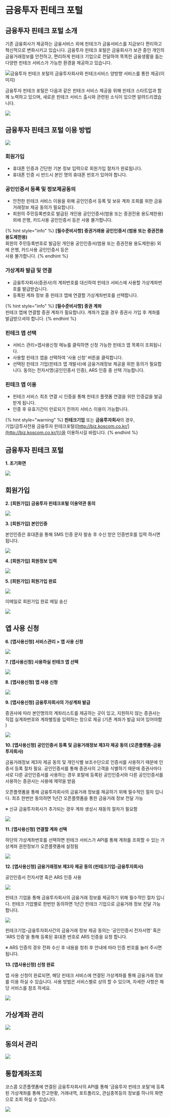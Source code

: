 # 금융투자 핀테크 포털

## 금융투자 핀테크 포털 소개

기존 금융회사가 제공하는 금융서비스 외에 핀테크가 금융서비스를 지금보다 편리하고 혁신적으로 변화시키고 있습니다. 금융투자 핀테크 포털은 금융회사가 보관 중인 개인의 금융거래정보를 안전하고, 편리하게 핀테크 기업으로 전달하여 똑똑한 금융생활을 돕는 다양한 핀테크 서비스가 가능한 환경을 제공하고 있습니다.

![&#xAE08;&#xC735;&#xD22C;&#xC790; &#xD540;&#xD14C;&#xD06C; &#xD3EC;&#xD138;&#xC758; &#xAE08;&#xC735;&#xD22C;&#xC790;&#xD68C;&#xC0AC;&#xC640; &#xD540;&#xD14C;&#xD06C;&#xC11C;&#xBE44;&#xC2A4; &#xC591;&#xBC29;&#xD5A5; &#xC11C;&#xBE44;&#xC2A4;&#xB97C; &#xD1B5;&#xD55C; &#xC81C;&#xACF5;\(&#xC774;&#xBBF8;&#xC9C0;\)](http://open.koscom.co.kr/images/spt/info/img_info01.jpg)

금융투자 핀테크 포털은 다음과 같은 핀테크 서비스 제공을 위해 핀테크 스타트업과 함께 노력하고 있으며, 새로운 핀테크 서비스 출시와 관련된 소식이 있으면 알려드리겠습니다.

![](../../.gitbook/assets/image%20%2844%29.png)

### 

## 금융투자 핀테크 포털 이용 방법

![](../../.gitbook/assets/image%20%2898%29.png)

### 회원가입

* 휴대폰 인증과 간단한 기본 정보 입력으로 회원가입 절차가 완료됩니다.
* 휴대폰 인증 시 반드시 본인 명의 휴대폰 번호가 있어야 합니다.

### 공인인증서 등록 및 정보제공동의

* 안전한 핀테크 서비스 이용을 위해 공인인증서 등록 및 보유 계좌 조회를 위한 금융거래정보 제공 동의가 필요합니다.
* 회원의 주민등록번호로 발급된 개인용 공인인증서\(범용 또는 증권전용 용도제한용\) 외에 은행, 카드사용 공인인증서 등은 사용 불가합니다.

{% hint style="info" %}
 **\[필수준비사항\] 증권거래용 공인인증서 \(범용 또는 증권전용 용도제한용\)**  
회원의 주민등록번호로 발급된 개인용 공인인증서\(범용 또는 증권전용 용도제한용\) 외에 은행, 카드사용 공인인증서 등은  
사용 불가합니다.
{% endhint %}

### 가상계좌 발급 및 연결

* 금융투자회사\(증권사\)의 계좌번호를 대신하여 핀테크 서비스에 사용할 가상계좌번호를 발급받습니다.
* 등록된 계좌 정보 중 핀테크 앱에 연결할 가상계좌번호를 선택합니다.

{% hint style="info" %}
 **\[필수준비사항\] 증권 계좌**  
핀테크 앱에 연결할 증권 계좌가 필요합니다. 계좌가 없을 경우 증권사 가입 후 계좌를 발급받으셔야 합니다.
{% endhint %}

### 핀테크 앱 선택

* 서비스 관리&gt;앱사용신청 메뉴를 클릭하면 신청 가능한 핀테크 앱 목록이 조회됩니다.
* 사용할 핀테크 앱을 선택하여 ‘사용 신청‘ 버튼을 클릭합니다.
* 선택된 핀테크 기업\(핀테크 앱 개발사\)에 금융거래정보 제공을 위한 동의가 필요합니다.  동의는 전자서명\(공인인증서 인증\), ARS 인증 중 선택 가능합니다.

### 핀테크 앱 이용

* 핀테크 서비스 최초 연결 시 인증을 통해 핀테크 플랫폼 연결을 위한 인증값을 발급받게 됩니다.
* 인증 후 유효기간이 만료되기 전까지 서비스 이용이 가능합니다.

{% hint style="warning" %}
**핀테크기업** 또는 **금융투자회사**의 경우,  
기업/금투사전용 금융투자 핀테크포털\([http://biz.koscom.co.kr/](http://biz.koscom.co.kr/)\)을 이용하시길 바랍니다.
{% endhint %}

## 금융투자 핀테크 포털

**1.  초기화면**

![](../../.gitbook/assets/image%20%28152%29.png)

## 회원가입

**2.  \[회원가입\] 금융투자 핀테크포털 이용약관 동의**

![](../../.gitbook/assets/image%20%28121%29.png)



**3.  \[회원가입\] 본인인증**

본인인증은 휴대폰을 통해 SMS 인증 문자 발송 후 수신 받은 인증번호를 입력 하시면 됩니다.

![](../../.gitbook/assets/image%20%2895%29.png)



**4.  \[회원가입\] 회원정보 입력**

![](../../.gitbook/assets/image%20%2864%29.png)



**5.  \[회원가입\] 회원가입 완료**

![](../../.gitbook/assets/image%20%2885%29.png)

이메일로 회원가입 완료 메일 송신

![](../../.gitbook/assets/image%20%28101%29.png)

## 앱 사용 신청

**6.  \[앱사용신청\] 서비스관리 &gt; 앱 사용 신청**

![](../../.gitbook/assets/image%20%2873%29.png)



**7.  \[앱사용신청\] 사용하실 핀테크 앱 선택**

![](../../.gitbook/assets/image%20%28153%29.png)



**8.  \[앱사용신청\] 앱 사용 신청**

![](../../.gitbook/assets/image%20%2884%29.png)



**9.  \[앱사용신청\] 금융투자회사의 가상계좌 발급**

증권사에 따라 본인명의의 계좌리스트를 제공하는 곳이 있고, 지원하지 않는 증권사는 직접 실계좌번호와 계좌별칭을 입력하는 창으로 제공 \(기존 계좌가 발급 되어 있어야함\)

![](../../.gitbook/assets/image%20%2875%29.png)



**10.  \[앱사용신청\] 공인인증서 등록 및 금융거래정보 제3자 제공 동의 \(오픈플랫폼-금융투자회사\)**

금융거래정보 제3자 제공 동의 및 개인식별 보조수단으로 인증서를 사용하기 때문에 인증서 등록 절차 필요. 공인인증서를 통해 증권사의 고객을 식별하기 때문에 증권사마다 서로 다른 공인인증서를 사용하는 경우 포탈에 등록된 공인인증서와 다른 공인인증서를 사용하는 증권사는 사용에 제약을 받음

오픈플랫폼을 통해 금융투자회사의 금융거래 정보를 제공하기 위해 필수적인 절차 입니다. 최초 한번만 동의하면 1년간 오픈플랫폼을 통한 금융거래 정보 전달 가능   
※ 신규 금융투자회사가 추가되는 경우 계좌 생성시 재동의 절차가 필요함

![](../../.gitbook/assets/image%20%28115%29.png)



**11.  \[앱사용신청\] 연결할 계좌 선택**

하단의 가상계좌번호를 선택하면 핀테크 서비스가 API를 통해 계좌를 조회할 수 있는 가상계좌 권한정보가 오픈플랫폼에 설정됨

![](../../.gitbook/assets/image%20%284%29.png)



**12.  \[앱사용신청\] 금융거래정보 제3자 제공 동의 \(핀테크기업-금융투자회사\)**

공인인증서 전자서명 혹은 ARS 인증 사용

![](../../.gitbook/assets/image%20%28122%29.png)

핀테크 기업을 통해 금융투자회사의 금융거래 정보를 제공하기 위해 필수적인 절차 입니다. 핀테크 기업별로 한번만 동의하면 1년간 핀테크 기업으로 금융거래 정보 전달 가능 합니다.

![](../../.gitbook/assets/image%20%2859%29.png)

핀테크기업-금융투자회사간의 금융거래 정보 제공 동의는 ‘공인인증서 전자서명’ 혹은 ‘ARS 인증’을 통해 등록된 휴대폰 번호로 ARS 인증을 요청 합니다.

※ ARS 인증의 경우 전화 수신 후 내용을 청취 후 안내에 따라 인증 번호를 눌러 주시면 됩니다.



**13.  \[앱사용신청\] 신청 완료**

앱 사용 신청이 완료되면, 해당 핀테크 서비스에 연결된 가상계좌를 통해 금융거래 정보를 이용 하실 수 있습니다. 사용 방법은 서비스별로 상의 할 수 있으며, 자세한 사항은 해당 서비스를 참조 하세요.

![](../../.gitbook/assets/image%20%2823%29.png)





## 가상계좌 관리

![](../../.gitbook/assets/image%20%2817%29.png)

## 동의서 관리

![](../../.gitbook/assets/image%20%2889%29.png)

## 통합계좌조회

코스콤 오픈플랫폼에 연결된 금융투자회사의 API를 통해 ’금융투자 핀테크 포털’에 등록된 가상계좌를 통해 잔고현황, 거래내역, 포트폴리오, 관심종목등의 정보를 하나의 화면으로 조회 하실 수 있습니다.

![](../../.gitbook/assets/image%20%2888%29.png)



